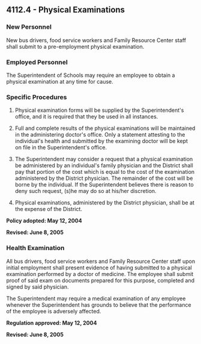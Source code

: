 ## 4112.4 - Physical Examinations

### New Personnel

New bus drivers, food service workers and Family Resource Center staff shall submit to a pre-employment physical examination.

### Employed Personnel

The Superintendent of Schools may require an employee to obtain a physical examination at any time for cause.

### Specific Procedures

1.  Physical examination forms will be supplied by the Superintendent's office, and it is required that they be used in all instances.

2.  Full and complete results of the physical examinations will be maintained in the administering doctor's office. Only a statement attesting to the individual's health and submitted by the examining doctor will be kept on file in the Superintendent's office.

3.  The Superintendent may consider a request that a physical examination be administered by an individual's family physician and the District shall pay that portion of the cost which is equal to the cost of the examination administered by the District physician. The remainder of the cost will be borne by the individual. If the Superintendent believes there is reason to deny such request, (s)he may do so at his/her discretion.

4.  Physical examinations, administered by the District physician, shall be at the expense of the District.

**Policy adopted:  May 12, 2004**

**Revised:  June 8, 2005**

### Health Examination

All bus drivers, food service workers and Family Resource Center staff upon initial employment shall present evidence of having submitted to a physical examination performed by a doctor of medicine.  The employee shall submit proof of said exam on documents prepared for this purpose, completed and signed by said physician.

The Superintendent may require a medical examination of any employee whenever the Superintendent has grounds to believe that the performance of the employee is adversely affected.

**Regulation approved:  May 12, 2004**

**Revised:  June 8, 2005**

